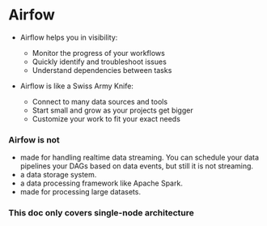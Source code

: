 # Airfow

- Airflow helps you in visibility:
    - Monitor the progress of your workflows
    - Quickly identify and troubleshoot issues
    - Understand dependencies between tasks

- Airflow is like a Swiss Army Knife:
    - Connect to many data sources and tools
    - Start small and grow as your projects get bigger
    - Customize your work to fit your exact needs


### Airfow is not

- made for handling realtime data streaming. You can schedule your data pipelines your DAGs based on data events, but still it is not streaming.
- a data storage system.
- a data processing framework like Apache Spark. 
- made for processing large datasets. 

### This doc only covers single-node architecture
